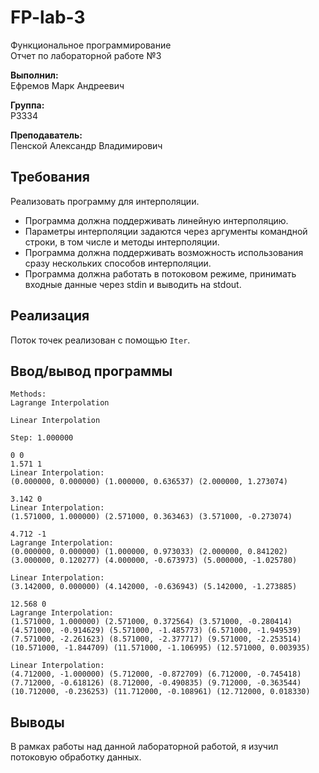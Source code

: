 # FP-lab-3


Функциональное программирование<br>
Отчет по лабораторной работе №3


**Выполнил:** <br>
Ефремов Марк Андреевич

**Группа:**<br>
P3334

**Преподаватель:**<br>
Пенской Александр Владимирович

## Требования
Реализовать программу для интерполяции.
- Программа должна поддерживать линейную интерполяцию.
- Параметры интерполяции задаются через аргументы командной строки, в том числе и методы интерполяции.
- Программа должна поддерживать возможность использования сразу нескольких способов интерполяции.
- Программа должна работать в потоковом режиме, принимать входные данные через stdin и выводить на stdout.

## Реализация
Поток точек реализован с помощью `Iter`.

## Ввод/вывод программы
```
Methods:
Lagrange Interpolation

Linear Interpolation

Step: 1.000000

0 0
1.571 1
Linear Interpolation:
(0.000000, 0.000000) (1.000000, 0.636537) (2.000000, 1.273074) 

3.142 0
Linear Interpolation:
(1.571000, 1.000000) (2.571000, 0.363463) (3.571000, -0.273074) 

4.712 -1
Lagrange Interpolation:
(0.000000, 0.000000) (1.000000, 0.973033) (2.000000, 0.841202) (3.000000, 0.120277) (4.000000, -0.673973) (5.000000, -1.025780) 

Linear Interpolation:
(3.142000, 0.000000) (4.142000, -0.636943) (5.142000, -1.273885) 

12.568 0    
Lagrange Interpolation:
(1.571000, 1.000000) (2.571000, 0.372564) (3.571000, -0.280414) (4.571000, -0.914629) (5.571000, -1.485773) (6.571000, -1.949539) (7.571000, -2.261623) (8.571000, -2.377717) (9.571000, -2.253514) (10.571000, -1.844709) (11.571000, -1.106995) (12.571000, 0.003935) 

Linear Interpolation:
(4.712000, -1.000000) (5.712000, -0.872709) (6.712000, -0.745418) (7.712000, -0.618126) (8.712000, -0.490835) (9.712000, -0.363544) (10.712000, -0.236253) (11.712000, -0.108961) (12.712000, 0.018330)
```

## Выводы
В рамках работы над данной лабораторной работой, я изучил потоковую обработку данных. 
